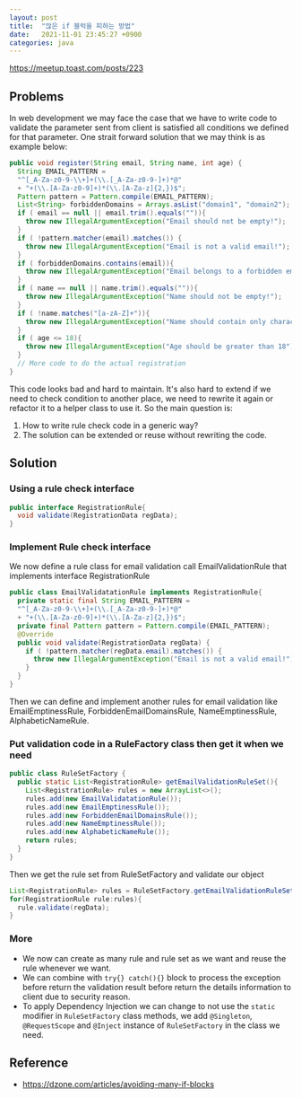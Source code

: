 ```yaml
---
layout: post
title:  "많은 if 블럭을 피하는 방법"
date:   2021-11-01 23:45:27 +0900
categories: java 
---
```


https://meetup.toast.com/posts/223

## Problems
In web development we may face the case that we have to write code to validate the parameter sent from client is satisfied all conditions we defined for that parameter. One strait forward solution that we may think is as example below:
```java
public void register(String email, String name, int age) {
  String EMAIL_PATTERN = 
  "^[_A-Za-z0-9-\\+]+(\\.[_A-Za-z0-9-]+)*@"
  + "+(\\.[A-Za-z0-9]+)*(\\.[A-Za-z]{2,})$";
  Pattern pattern = Pattern.compile(EMAIL_PATTERN);
  List<String> forbiddenDomains = Arrays.asList("domain1", "domain2");
  if ( email == null || email.trim().equals("")){
    throw new IllegalArgumentException("Email should not be empty!");
  }
  if ( !pattern.matcher(email).matches()) {
    throw new IllegalArgumentException("Email is not a valid email!");
  }
  if ( forbiddenDomains.contains(email)){
    throw new IllegalArgumentException("Email belongs to a forbidden email");
  }
  if ( name == null || name.trim().equals("")){
    throw new IllegalArgumentException("Name should not be empty!");
  }
  if ( !name.matches("[a-zA-Z]+")){
    throw new IllegalArgumentException("Name should contain only characters");
  } 
  if ( age <= 18){
    throw new IllegalArgumentException("Age should be greater than 18");
  }
  // More code to do the actual registration
}
```
This code looks bad and hard to maintain. It's also hard to extend if we need to check condition to another place, we need to rewrite it again or refactor it to a helper class to use it. So the main question is:
1. How to write rule check code in a generic way?
2. The solution can be extended or reuse without rewriting the code.
## Solution
### Using a rule check interface
```java
public interface RegistrationRule{
  void validate(RegistrationData regData);
}
```
### Implement Rule check interface
We now define a rule class for email validation call EmailValidationRule that implements interface RegistrationRule
```java
public class EmailValidatationRule implements RegistrationRule{
  private static final String EMAIL_PATTERN = 
  "^[_A-Za-z0-9-\\+]+(\\.[_A-Za-z0-9-]+)*@"
  + "+(\\.[A-Za-z0-9]+)*(\\.[A-Za-z]{2,})$";
  private final Pattern pattern = Pattern.compile(EMAIL_PATTERN);
  @Override
  public void validate(RegistrationData regData) {
    if ( !pattern.matcher(regData.email).matches()) {
      throw new IllegalArgumentException("Email is not a valid email!");
    }
  }
}
```
Then we can define and implement another rules for email validation like EmailEmptinessRule, ForbiddenEmailDomainsRule, NameEmptinessRule, AlphabeticNameRule.
### Put validation code in a RuleFactory class then get it when we need
```java
public class RuleSetFactory {
  public static List<RegistrationRule> getEmailValidationRuleSet(){
    List<RegistrationRule> rules = new ArrayList<>();
    rules.add(new EmailValidatationRule());
    rules.add(new EmailEmptinessRule());
    rules.add(new ForbiddenEmailDomainsRule());
    rules.add(new NameEmptinessRule());
    rules.add(new AlphabeticNameRule());
    return rules;
  }
}
```
Then we get the rule set from RuleSetFactory and validate our object
```java
List<RegistrationRule> rules = RuleSetFactory.getEmailValidationRuleSet();
for(RegistrationRule rule:rules){
  rule.validate(regData);
}
```
### More
- We now can create as many rule and rule set as we want and reuse the rule whenever we want.
- We can combine with `try{} catch(){}` block to process the exception before return the validation result before return the details information to client due to security reason.
- To apply Dependency Injection we can change to not use the `static` modifier in `RuleSetFactory` class methods, we add `@Singleton`, `@RequestScope` and `@Inject` instance of `RuleSetFactory` in the class we need.
## Reference
- https://dzone.com/articles/avoiding-many-if-blocks